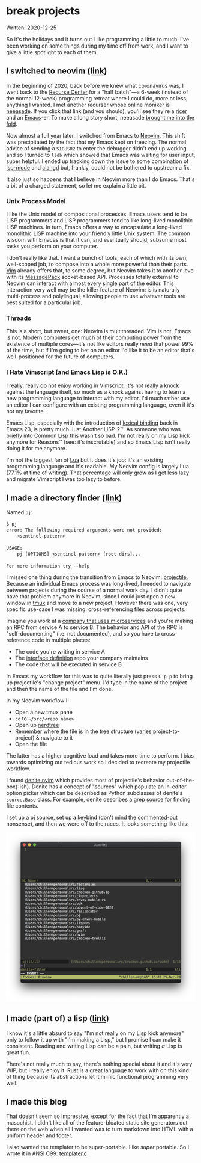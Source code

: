# break projects

Written: 2020-12-25

So it's the holidays and it turns out I like programming a little to much. I've been working on some things during my time off from work, and I want to give a little spotlight to each of them.

## I switched to neovim ([link](https://github.com/crockeo/nvim))

In the beginning of 2020, back before we knew what coronavirus was, I went back to the [Recurse Center](https://recurse.com) for a "half batch"&mdash;a 6-week (instead of the normal 12-week) programming retreat where I could do, more or less, anything I wanted. I met another recurser whose online moniker is [neeasade](https://neeasade.net/). If you click that link (and you should), you'll see they're a [ricer](https://www.reddit.com/r/unixporn/comments/3iy3wd/stupid_question_what_is_ricing/) and an [Emacs](https://emacs.sexy/)-er. To make a long story short, neeasade [brought me into the fold](https://github.com/crockeo/.emacs.d).

Now almost a full year later, I switched from Emacs to [Neovim](https://neovim.io/). This shift was precipitated by the fact that my Emacs kept on freezing. The normal advice of sending a `SIGUSR2` to enter the debugger didn't end up working and so I turned to `lldb` which showed that Emacs was waiting for user input, super helpful. I ended up tracking down the issue to some combination of [lsp-mode](https://github.com/emacs-lsp/lsp-mode) and [clangd](https://clangd.llvm.org/) but, frankly, could not be bothered to upstream a fix.

It also just so happens that I believe in Neovim more than I do Emacs. That's a bit of a charged statement, so let me explain a little bit.

### Unix Process Model

I like the Unix model of compositional processes. Emacs users tend to be LISP programmers and LISP programmers tend to like long-lived monolithic LISP machines. In turn, Emacs offers a way to encapsulate a long-lived monolithic LISP machine into your friendly little Unix system. The common wisdom with Emacas is that it can, and eventually should, subsume most tasks you perform on your computer.

I don't really like that. I want a bunch of tools, each of which with its own, well-scoped job, to compose into a whole more powerful than their parts. [Vim](https://www.vim.org/) already offers that, to some degree, but Neovim takes it to another level with its [MessagePack](https://msgpack.org/) socket-based API. Processes totally external to Neovim can interact with almost every single part of the editor. This interaction very well may be the killer feature of Neovim: is is naturally multi-process and polylingual, allowing people to use whatever tools are best suited for a particular job.

### Threads

This is a short, but sweet, one: Neovim is multithreaded. Vim is not, Emacs is not. Modern computers get much of their computing power from the existence of multiple cores&mdash;it's not like editors really _need_ that power 99% of the time, but if I'm going to bet on an editor I'd like it to be an editor that's well-positioned for the future of computers.

### I Hate Vimscript (and Emacs Lisp is O.K.)

I really, really do not enjoy working in Vimscript. It's not really a knock against the language itself, so much as a knock against having to learn a new programming language to interact with my editor. I'd much rather use an editor I can configure with an existing programming language, even if it's not my favorite.

Emacs Lisp, especially with the introduction of [lexical binding](https://www.gnu.org/software/emacs/manual/html_node/elisp/Lexical-Binding.html) back in Emacs 23, is pretty much Just Another LISP-2™. As someone who was [briefly into Common Lisp](https://github.com/crockeo/cl-projects) this wasn't so bad. I'm not really on my Lisp kick anymore for Reasons™ (see: it's inscrutable) and so Emacs Lisp isn't really doing it for me anymore.

I'm not the biggest fan of [Lua](https://www.lua.org/) but it does it's job: it's an existing programming language and it's readable. My Neovim config is largely Lua (77.1% at time of writing). That percentage will only grow as I get less lazy and migrate Vimscript I was too lazy to before.

## I made a directory finder ([link](https://github.com/crockeo/pj))

Named `pj`:

```
$ pj
error: The following required arguments were not provided:
    <sentinel-pattern>

USAGE:
    pj [OPTIONS] <sentinel-pattern> [root-dirs]...

For more information try --help
```

I missed one thing during the transition from Emacs to Neovim: [projectile](https://github.com/bbatsov/projectile). Because an individual Emacs process was long-lived, I needed to navigate between projects during the course of a normal work day. I didn't quite have that problem anymore in Neovim, since I could just open a new window in [tmux](https://github.com/tmux/tmux) and move to a new project. However there was one, very specific use-case I was missing: cross-referencing files across projects.

Imagine you work at a [company that uses microservices](https://www.lyft.com/) and you're making an RPC from service A to service B. The behavior and API of the RPC is "self-documenting" (i.e. not documented), and so you have to cross-reference code in multiple places:

* The code you're writing in service A
* The [interface definition](https://en.wikipedia.org/wiki/Interface_description_language) repo your company maintains
* The code that will be executed in service B

In Emacs my workflow for this was to quite literally just press `C-p-p` to bring up projectile's "change project" menu. I'd type in the name of the project and then the name of the file and I'm done.

In my Neovim workflow I:

* Open a new tmux pane
* `cd` to `~/src/<repo name>`
* Open up [nerdtree](https://github.com/preservim/nerdtree)
* Remember where the file is in the tree structure (varies project-to-project) & navigate to it
* Open the file

The latter has a higher cognitive load and takes more time to perform. I bias towards optimizing out tedious work so I decided to recreate my projectile workflow.

I found [denite.nvim](https://github.com/Shougo/denite.nvim) which provides most of projectile's behavior out-of-the-box(-ish). Denite has a concept of "sources" which populate an in-editor option picker which can be described as Python subclasses of denite's `source.Base` class. For example, denite describes a [grep source](https://github.com/Shougo/denite.nvim/blob/12a9b5456f5a4600afeb0ba284ce1098bd35e501/rplugin/python3/denite/source/grep.py) for finding file contents.

I set up a [pj source](https://github.com/crockeo/nvim/blob/main/rplugin/python3/denite/source/pj.py), set up [a keybind](https://github.com/crockeo/nvim/blob/6e19018c9a4d015aaed3dab40b8ce7efee59a60f/lua/plug_config/denite.lua#L36) (don't mind the commented-out nonsense), and then we were off to the races. It looks something like this:

![](/res/blogs/break-projects/denite-example.png)

## I made (part of) a lisp ([link](https://github.com/crockeo/lisp-rs))

I know it's a little absurd to say "I'm not really on my Lisp kick anymore" only to follow it up with "I'm making a Lisp," but I promise I can make it consistent. Reading and writing Lisp can be a pain, but writing _a_ Lisp is great fun.

There's not really much to say, there's nothing special about it and it's very WIP, but I really enjoy it. Rust is a great language to work with on this kind of thing because its abstractions let it mimic functional programming very well.

## I made this blog

That doesn't seem so impressive, except for the fact that I'm apparently a masochist. I didn't like all of the feature-bloated static site generators out there on the web when all I wanted was to turn markdown into HTML with a uniform header and footer.

I also wanted the templater to be super-portable. Like _super_ portable. So I wrote it in ANSI C99: [templater.c](https://github.com/crockeo/crockeo.github.io/blob/master/code/templater.c).

